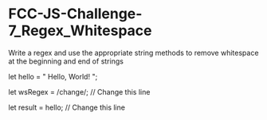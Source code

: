 # FCC-JS-Challenge-7_Regex_Whitespace

Write a regex and use the appropriate string methods to remove whitespace at the beginning and end of strings

let hello = "   Hello, World!  ";

let wsRegex = /change/; // Change this line

let result = hello; // Change this line

